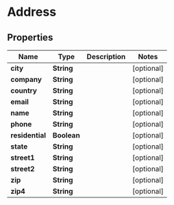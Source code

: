
# Address

## Properties
Name | Type | Description | Notes
------------ | ------------- | ------------- | -------------
**city** | **String** |  |  [optional]
**company** | **String** |  |  [optional]
**country** | **String** |  |  [optional]
**email** | **String** |  |  [optional]
**name** | **String** |  |  [optional]
**phone** | **String** |  |  [optional]
**residential** | **Boolean** |  |  [optional]
**state** | **String** |  |  [optional]
**street1** | **String** |  |  [optional]
**street2** | **String** |  |  [optional]
**zip** | **String** |  |  [optional]
**zip4** | **String** |  |  [optional]



